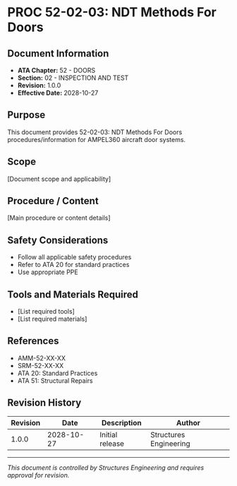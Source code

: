 # PROC 52-02-03: NDT Methods For Doors

## Document Information

- **ATA Chapter:** 52 - DOORS
- **Section:** 02 - INSPECTION AND TEST
- **Revision:** 1.0.0
- **Effective Date:** 2028-10-27

## Purpose

This document provides 52-02-03: NDT Methods For Doors procedures/information for AMPEL360 aircraft door systems.

## Scope

[Document scope and applicability]

## Procedure / Content

[Main procedure or content details]

## Safety Considerations

- Follow all applicable safety procedures
- Refer to ATA 20 for standard practices
- Use appropriate PPE

## Tools and Materials Required

- [List required tools]
- [List required materials]

## References

- AMM-52-XX-XX
- SRM-52-XX-XX
- ATA 20: Standard Practices
- ATA 51: Structural Repairs

## Revision History

| Revision | Date       | Description    | Author                 |
|----------|------------|----------------|------------------------|
| 1.0.0    | 2028-10-27 | Initial release| Structures Engineering |

---

*This document is controlled by Structures Engineering and requires approval for revision.*
